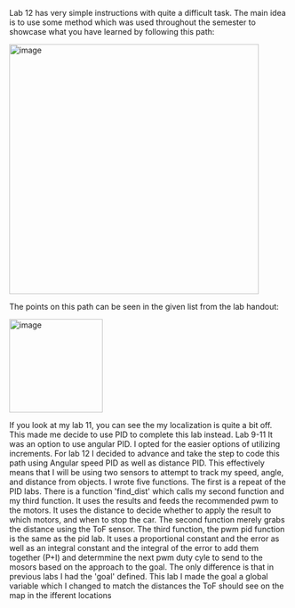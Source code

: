 Lab 12 has very simple instructions with quite a difficult task. The main idea is to use some method which was used throughout the semester to showcase what you have learned by following this path:

<img width="449" alt="image" src="https://github.com/samanthaccole243/FastRobots.github.io/assets/89661904/6a20f9f5-1b40-45f7-9b91-929cf325f396">

The points on this path can be seen in the given list from the lab handout:

<img width="168" alt="image" src="https://github.com/samanthaccole243/FastRobots.github.io/assets/89661904/58e73a15-eff8-4b4a-9718-fb47bc530a86">


If you look at my lab 11, you can see the my localization is quite a bit off. This made me decide to use PID to complete this lab instead. Lab 9-11 It was an option to use angular PID. I opted for the easier options of utilizing increments. For lab 12 I decided to advance and take the step to code this path using Angular speed PID as well as distance PID. This effectively means that I will be using two sensors to attempt to track my speed, angle, and distance from objects. I wrote five functions. The first is a repeat of the PID labs. There is a function 'find_dist' which calls my second function and my third function. It uses the results and feeds the recommended pwm to the motors. It uses the distance to decide whether to apply the result to which motors, and when to stop the car. The second function merely grabs the distance using the ToF sensor. The third function, the pwm pid function is the same as the pid lab. It uses a proportional constant and the error  as well as an integral constant and the integral of the error to add them together (P+I) and determmine the next pwm duty cyle to send to the mosors based on the approach to the goal. The only difference is that in previous labs I had the 'goal' defined. This lab I made the goal a global variable which I changed to match the distances the ToF should see on the map in the ifferent locations
